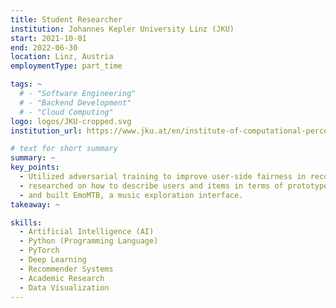 ```yaml
---
title: Student Researcher
institution: Johannes Kepler University Linz (JKU)
start: 2021-10-01
end: 2022-06-30
location: Linz, Austria
employmentType: part_time

tags: ~
  # - "Software Engineering"
  # - "Backend Development"
  # - "Cloud Computing"
logo: logos/JKU-cropped.svg
institution_url: https://www.jku.at/en/institute-of-computational-perception/

# text for short summary
summary: ~
key_points: 
  - Utilized adversarial training to improve user-side fairness in recommender systems, 
  - researched on how to describe users and items in terms of prototypes, 
  - and built EmoMTB, a music exploration interface.
takeaway: ~

skills: 
  - Artificial Intelligence (AI)
  - Python (Programming Language)
  - PyTorch
  - Deep Learning
  - Recommender Systems
  - Academic Research
  - Data Visualization
---
```

